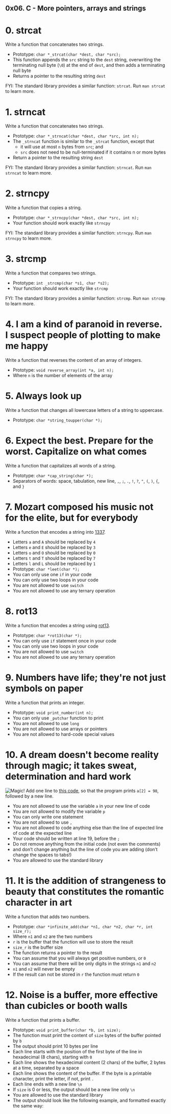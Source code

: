 ## 0x06. C - More pointers, arrays and strings

#  0. strcat
Write a function that concatenates two strings.

*  Prototype: `char *_strcat(char *dest, char *src);`
*  This function appends the `src` string to the `dest` string, overwriting the terminating null byte (`\0`) at the end of `dest`, and then adds a terminating null byte
*  Returns a pointer to the resulting string `dest`

FYI: The standard library provides a similar function: `strcat`. Run `man strcat` to learn more.

#  1. strncat
Write a function that concatenates two strings.

*  Prototype: `char *_strncat(char *dest, char *src, int n);`
*  The `_strncat` function is similar to the `_strcat` function, except that
   -  it will use at most `n` bytes from `src`; and
   -  `src` does not need to be null-terminated if it contains n or more bytes
*  Return a pointer to the resulting string `dest`

FYI: The standard library provides a similar function: `strncat`. Run `man strncat` to learn more.

#  2. strncpy
Write a function that copies a string.

*  Prototype: `char *_strncpy(char *dest, char *src, int n);`
*  Your function should work exactly like `strncpy`

FYI: The standard library provides a similar function: `strncpy`. Run `man strncpy` to learn more.

#  3. strcmp
Write a function that compares two strings.

*  Prototype: `int _strcmp(char *s1, char *s2);`
*  Your function should work exactly like `strcmp`

FYI: The standard library provides a similar function: `strcmp`. Run `man strcmp` to learn more.

#  4. I am a kind of paranoid in reverse. I suspect people of plotting to make me happy
Write a function that reverses the content of an array of integers.

*  Prototype: `void reverse_array(int *a, int n);`
*  Where `n` is the number of elements of the array

#  5. Always look up
Write a function that changes all lowercase letters of a string to uppercase.

*  Prototype: `char *string_toupper(char *);`

#  6. Expect the best. Prepare for the worst. Capitalize on what comes
Write a function that capitalizes all words of a string.

*  Prototype: `char *cap_string(char *);`
*  Separators of words: space, tabulation, new line, `,`, `;`, `.`, `!`, `?`, `"`, `(`, `)`, `{`, and `}`

#  7. Mozart composed his music not for the elite, but for everybody
Write a function that encodes a string into [1337](https://alx-intranet.hbtn.io/rltoken/9v9KfpvWnL0GoMu5mozbug).

*  Letters `a` and `A` should be replaced by `4`
*  Letters `e` and `E` should be replaced by `3`
*  Letters `o` and `O` should be replaced by `0`
*  Letters `t` and `T` should be replaced by `7`
*  Letters `l` and `L` should be replaced by `1`
*  Prototype: `char *leet(char *);`
*  You can only use one `if` in your code
*  You can only use two loops in your code
*  You are not allowed to use `switch`
*  You are not allowed to use any ternary operation

#  8. rot13
Write a function that encodes a string using [rot13](https://alx-intranet.hbtn.io/rltoken/YRxmNA7BnP6yZhl09TKX3A).

*  Prototype: `char *rot13(char *);`
*  You can only use `if` statement once in your code
*  You can only use two loops in your code
*  You are not allowed to use `switch`
*  You are not allowed to use any ternary operation

#  9. Numbers have life; they're not just symbols on paper
Write a function that prints an integer.

*  Prototype: `void print_number(int n);`
*  You can only use `_putchar` function to print
*  You are not allowed to use `long`
*  You are not allowed to use arrays or pointers
*  You are not allowed to hard-code special values

#  10. A dream doesn't become reality through magic; it takes sweat, determination and hard work
![Magic!](https://s3.amazonaws.com/alx-intranet.hbtn.io/uploads/medias/2020/9/21b4fc5c1b5df84e6ae4fe8807aa359d929e748a.gif?X-Amz-Algorithm=AWS4-HMAC-SHA256&X-Amz-Credential=AKIARDDGGGOUSBVO6H7D%2F20220715%2Fus-east-1%2Fs3%2Faws4_request&X-Amz-Date=20220715T154402Z&X-Amz-Expires=86400&X-Amz-SignedHeaders=host&X-Amz-Signature=f8a9f7a97bd6e8480a67e0ed62445cfb409f750e77b556bdfa0154a3576447aa)
Add one line to [this code](https://github.com/holbertonschool/make_magic_happen/blob/master/magic.c), so that the program prints `a[2] = 98`, followed by a new line.

*  You are not allowed to use the variable `a` in your new line of code
*  You are not allowed to modify the variable `p`
*  You can only write one statement
*  You are not allowed to use `,`
*  You are not allowed to code anything else than the line of expected line of code at the expected line
*  Your code should be written at line 19, before the `;`
*  Do not remove anything from the initial code (not even the comments)
*  and don’t change anything but the line of code you are adding (don’t change the spaces to tabs!)
*  You are allowed to use the standard library

#  11. It is the addition of strangeness to beauty that constitutes the romantic character in art
Write a function that adds two numbers.

*  Prototype: `char *infinite_add(char *n1, char *n2, char *r, int size_r);`
*  Where `n1` and `n2` are the two numbers
*  `r` is the buffer that the function will use to store the result
*  `size_r` is the buffer size
*  The function returns a pointer to the result
*  You can assume that you will always get positive numbers, or `0`
*  You can assume that there will be only digits in the strings `n1` and `n2`
*  `n1` and `n2` will never be empty
*  If the result can not be stored in `r` the function must return `0`

#  12. Noise is a buffer, more effective than cubicles or booth walls
Write a function that prints a buffer.

*  Prototype: `void print_buffer(char *b, int size);`
*  The function must print the content of `size` bytes of the buffer pointed by `b`
*  The output should print 10 bytes per line
*  Each line starts with the position of the first byte of the line in hexadecimal (8 chars), starting with `0`
*  Each line shows the hexadecimal content (2 chars) of the buffer, 2 bytes at a time, separated by a space
*  Each line shows the content of the buffer. If the byte is a printable character, print the letter, if not, print `.`
*  Each line ends with a new line `\n`
*  If `size` is 0 or less, the output should be a new line only `\n`
*  You are allowed to use the standard library
*  The output should look like the following example, and formatted exactly the same way:

